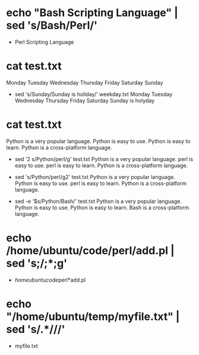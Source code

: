# echo "Bash Scripting Language" | sed 's/Bash/Perl/'
- Perl Scripting Language

# cat test.txt
Monday
Tuesday
Wednesday
Thursday
Friday
Saturday
Sunday

- sed 's/Sunday/Sunday is holiday/' weekday.txt
Monday
Tuesday
Wednesday
Thursday
Friday
Saturday
Sunday is holyday

# cat test.txt
Python is a very popular language.
Python is easy to use. Python is easy to learn.
Python is a cross-platform language.

- sed '2 s/Python/perl/g' test.txt 
Python is a very popular language.
perl is easy to use. perl is easy to learn.
Python is a cross-platform language.

- sed 's/Python/perl/g2' test.txt
Python is a very popular language.
Python is easy to use. perl is easy to learn.
Python is a cross-platform language.

- sed -e '$s/Python/Bash/' test.txt
Python is a very popular language.
Python is easy to use. Python is easy to learn.
Bash is a cross-platform language. 

# echo /home/ubuntu/code/perl/add.pl | sed 's;/;\*;g' 
- *home*ubuntu*code*perl*add.pl

# echo "/home/ubuntu/temp/myfile.txt" | sed 's/.*\///'
- myfile.txt

